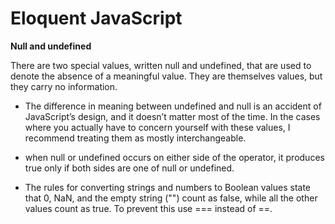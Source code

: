 # Eloquent JavaScript

**Null and undefined**

There are two special values, written null and undefined, that are used to denote the absence of a meaningful value. They are themselves values, but they carry no information. 

- The difference in meaning between undefined and null is an accident of JavaScript’s design, and it doesn’t matter most of the time. In the cases where you actually have to concern yourself with these values, I recommend treating them as mostly interchangeable.

- when null or undefined occurs on either side of the operator, it produces true only if both sides are one of null or undefined.

- The rules for converting strings and numbers to Boolean values state that 0, NaN, and the empty string ("") count as false, while all the other values count as true. To prevent this use === instead of ==.



